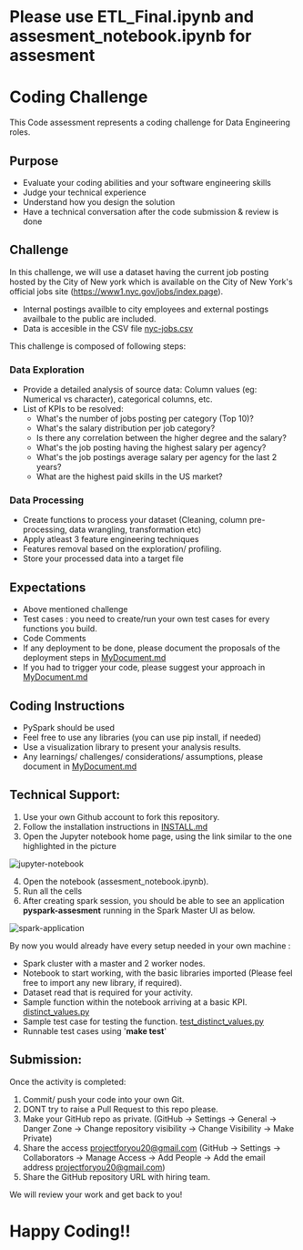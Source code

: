 # Please use ETL_Final.ipynb and assesment_notebook.ipynb for assesment


# Coding Challenge

This Code assessment represents a coding challenge for Data Engineering roles.

## Purpose

- Evaluate your coding abilities and your software engineering skills
- Judge your technical experience
- Understand how you design the solution 
- Have a technical conversation after the code submission & review is done

## Challenge 

In this challenge, we will use a dataset having the current job posting hosted by the City of New york which is available on the City of New York's official jobs site (https://www1.nyc.gov/jobs/index.page).

- Internal postings availble to city employees and external postings availbale to the public are included. 
- Data is accesible in the CSV file [nyc-jobs.csv](https://github.com/projectforyou/project1/blob/main/dataset/nyc-jobs.csv)

This challenge is composed of following steps: 

### Data Exploration

- Provide a detailed analysis of source data: Column values (eg: Numerical vs character), categorical columns, etc. 
- List of KPIs to be resolved:
  - What's the number of jobs posting per category (Top 10)? 
  - What's the salary distribution per job category? 
  - Is there any correlation between the higher degree and the salary?
  - What's the job posting having the highest salary per agency? 
  - What's the job postings average salary per agency for the last 2 years? 
  - What are the highest paid skills in the US market? 

### Data Processing
 
- Create functions to process your dataset (Cleaning, column pre-processing, data wrangling, transformation etc) 
- Apply atleast 3 feature engineering techniques 
- Features removal based on the exploration/ profiling.
- Store your processed data into a target file

## Expectations

- Above mentioned challenge
- Test cases : you need to create/run your own test cases for every functions you build.
- Code Comments 
- If any deployment to be done, please document the proposals of the deployment steps in [MyDocument.md](https://github.com/projectforyou/project1/blob/main/MyDocument.md)
- If you had to trigger your code, please suggest your approach in [MyDocument.md](https://github.com/projectforyou/project1/blob/main/MyDocument.md)

## Coding Instructions

- PySpark should be used
- Feel free to use any libraries (you can use pip install, if needed)
- Use a visualization library to present your analysis results.
- Any learnings/ challenges/ considerations/ assumptions, please document in [MyDocument.md](https://github.com/projectforyou/project1/blob/main/MyDocument.md)

## Technical Support:

1. Use your own Github account to fork this repository.
2. Follow the installation instructions in [INSTALL.md](https://github.com/projectforyou/project1/blob/main/INSTALL.md)
3. Open the Jupyter notebook home page, using the link similar to the one highlighted in the picture 

  ![jupyter-notebook](https://github.com/projectforyou/project1/blob/main/pictures/docker-compose.png)

4. Open the notebook (assesment_notebook.ipynb). 
5. Run all the cells
6. After creating spark session, you should be able to see an application **pyspark-assesment** running in the Spark Master UI as below. 

  ![spark-application](https://github.com/projectforyou/project1/blob/main/pictures/spark-application.png)

By now you would already have every setup needed in your own machine :

- Spark cluster with a master and 2 worker nodes.
- Notebook to start working, with the basic libraries imported (Please feel free to import any new library, if required). 
- Dataset read that is required for your activity.
- Sample function within the notebook arriving at a basic KPI. [distinct_values.py](https://github.com/projectforyou/project1/blob/main/src/utils/distinct_values.py)
- Sample test case for testing the function. [test_distinct_values.py](https://github.com/projectforyou/project1/blob/main/src/tests/test_distinct_values.py)
- Runnable test cases using '**make test**'

## Submission:
 
Once the activity is completed:
1. Commit/ push your code into your own Git. 
2. DONT try to raise a Pull Request to this repo please.
3. Make your GitHub repo as private. (GitHub -> Settings -> General -> Danger Zone -> Change repository visibility -> Change Visibility -> Make Private)
4. Share the access projectforyou20@gmail.com (GitHub -> Settings -> Collaborators -> Manage Access -> Add People -> Add the email address projectforyou20@gmail.com)
5. Share the GitHub repository URL with hiring team.

We will review your work and get back to you!

# Happy Coding!! 
